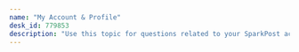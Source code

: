 ```yaml
---
name: "My Account & Profile"
desk_id: 779853
description: "Use this topic for questions related to your SparkPost account"
---
```


